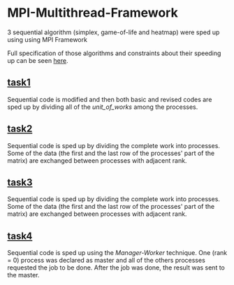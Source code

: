 # MPI-Multithread-Framework
3 sequential algorithm (simplex, game-of-life and heatmap) were sped up using using MPI Framework

Full specification of those algorithms and constraints about their speeding up can be seen [here](https://github.com/mdodovic/MPI-Multithread-Framework/blob/main/problems_description.pdf).

## [task1](https://github.com/mdodovic/MPI-Multithread-Framework/tree/main/task1_simplex)

Sequential code is modified and then both basic and revised codes are sped up by dividing all of the _unit_of_works_ among the processes.

## [task2](https://github.com/mdodovic/MPI-Multithread-Framework/tree/main/task2_simplex)

Sequential code is sped up by dividing the complete work into processes. Some of the data (the first and the last row of the processes' part of the matrix) are exchanged between processes with adjacent rank. 

## [task3](https://github.com/mdodovic/MPI-Multithread-Framework/tree/main/task3_gameoflife)

Sequential code is sped up by dividing the complete work into processes. Some of the data (the first and the last row of the processes' part of the matrix) are exchanged between processes with adjacent rank. 

## [task4](https://github.com/mdodovic/MPI-Multithread-Framework/tree/main/task4_gameoflife)

Sequential code is sped up using the _Manager-Worker_ technique. One (rank = 0) process was declared as master and all of the others processes requested the job to be done. After the job was done, the result was sent to the master.  
